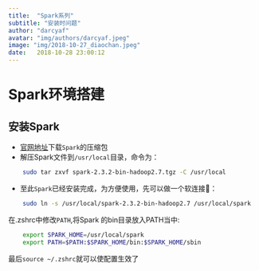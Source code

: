 ```yaml
---
title:  "Spark系列"
subtitle: "安装时问题"
author: "darcyaf"
avatar: "img/authors/darcyaf.jpeg"
image: "img/2018-10-27_diaochan.jpeg"
date:   2018-10-28 23:00:12
---
```


# Spark环境搭建

## 安装Spark

- [官网地址](http://apache.claz.org/spark/spark-2.3.2/spark-2.3.2-bin-hadoop2.7.tgz)下载`Spark`的压缩包
- 解压Spark文件到`/usr/local`目录，命令为：
```sh
    sudo tar zxvf spark-2.3.2-bin-hadoop2.7.tgz -C /usr/local 
```
-  至此`Spark`已经安装完成，为方便使用，先可以做一个软连接：

```sh
    sudo ln -s /usr/local/spark-2.3.2-bin-hadoop2.7 /usr/local/spark
```
在.zshrc中修改`PATH`,将Spark 的bin目录放入PATH当中:
```sh
    export SPARK_HOME=/usr/local/spark
    export PATH=$PATH:$SPARK_HOME/bin:$SPARK_HOME/sbin
```
最后`source ~/.zshrc`就可以使配置生效了